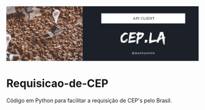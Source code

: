 <img src="img/header-github.png" style="height:300px, ">

# Requisicao-de-CEP
Código em Python para facilitar a requisição de CEP's pelo Brasil.
